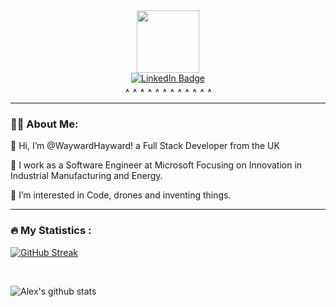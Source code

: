 <div id="header" align="center">
  <img src="https://media.giphy.com/media/M9gbBd9nbDrOTu1Mqx/giphy.gif" width="100" />
</div>

<div id="badges" align="center">
    <a href="https://www.linkedin.com/in/haywardalex/">
      <img src="https://img.shields.io/badge/LinkedIn-blue?style=for-the-badge&logo=linkedin&logoColor=white" alt="LinkedIn Badge"/>
    </a>
    <br/>
    <img src="https://komarev.com/ghpvc/?username=waywardhayward&style=flat-square&color=blue" alt=""/>
    <br/>

<img src="https://github.com/benc-uk/icon-collection/blob/master/azure-icons/Azure-Data-Explorer-Clusters.svg" title="Azure Data Explorer" alt="Azure  Data Explorer" width="8" height="8" />
  <img src="https://github.com/benc-uk/icon-collection/blob/master/azure-icons/Azure-DevOps.svg" title="Azure DevOps" alt="Azure DevOps" width="8" height="8" />
  <img src="https://github.com/benc-uk/icon-collection/blob/master/azure-icons/Digital-Twins.svg" title="Azure Digital Twins" alt="Azure Digital Twins" width="8" height="8" />
  <img src="https://github.com/benc-uk/icon-collection/blob/master/azure-icons/Event-Hubs.svg" title="Azure Event Hubs" alt="Azure DevOps" width="8" height="8" />
  <img src="https://github.com/benc-uk/icon-collection/blob/master/azure-icons/Function-Apps.svg" title="Azure Function Apps" alt="Azure Function Apps" width="8" height="8" />
  <img src="https://github.com/benc-uk/icon-collection/blob/master/azure-icons/IoT-Edge.svg" title="Azure IoT Edge" alt="Azure IoT Edge" width="8" height="8" />
  <img src="https://github.com/benc-uk/icon-collection/blob/master/azure-icons/IoT-Hub.svg" title="Azure IoT Hub" alt="Azure IoT Hub"width="8" height="8" />
  <img src="https://github.com/benc-uk/icon-collection/blob/master/azure-icons/Key-Vaults.svg" title="Azure Key Vaults" alt="Azure Key Vaults" width="8" height="8" />
  <img src="https://github.com/benc-uk/icon-collection/blob/master/azure-icons/Kubernetes-Services.svg" title="Azure Kubernetes Services" alt="Azure Kubernetes Services" width="8" height="8" />
  
  <img src="https://github.com/benc-uk/icon-collection/blob/master/azure-icons/SQL-Server.svg" title="Azure SQL Server Explorer" alt="Azure SQL Server Explorer" width="8" height="8" />
  <img src="https://github.com/benc-uk/icon-collection/blob/master/azure-icons/Storage-Accounts.svg" title="Azure Storage Accounts" alt="Azure Storage Accounts" width="8" height="8" />
  <img src="https://github.com/benc-uk/icon-collection/blob/master/azure-icons/Stream-Analytics-Jobs.svg" title="Azure Stream Analytics Jobs" alt="Azure Stream Analytics Jobs" width="8" height="8" />
 
</div>

---

### 🧑‍🔬 About Me:


👋 Hi, I’m @WaywardHayward! a Full Stack Developer from the UK

💼 I work as a Software Engineer at Microsoft Focusing on Innovation in Industrial Manufacturing and Energy.

👀 I’m interested in Code, drones and inventing things.

---
### :fire: My Statistics :

[![GitHub Streak](http://github-readme-streak-stats.herokuapp.com?user=waywardhayward&theme=dark&background=000000)](https://git.io/streak-stats)

<br/>

![Alex's github stats](https://github-readme-stats.vercel.app/api?username=Waywardhayward&show_icons=true)

